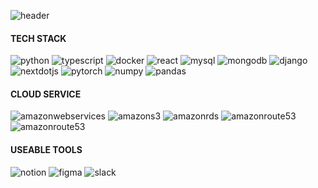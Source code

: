 ![header](https://capsule-render.vercel.app/api?type=waving&color=auto&height=300&section=header&text=Jeongmin%20Lee&fontSize=90)

#### TECH STACK
![python](https://img.shields.io/badge/python-3776AB?style=for-the-badge&logo=python&logoColor=white) ![typescript](https://img.shields.io/badge/typescript-3178C6?style=for-the-badge&logo=typescript&logoColor=white) ![docker](https://img.shields.io/badge/docker-2496ED?style=for-the-badge&logo=docker&logoColor=white) ![react](https://img.shields.io/badge/react-61DAFB?style=for-the-badge&logo=react&logoColor=white) ![mysql](https://img.shields.io/badge/mysql-4479A1?style=for-the-badge&logo=mysql&logoColor=white) ![mongodb](https://img.shields.io/badge/mongodb-47A248?style=for-the-badge&logo=mongodb&logoColor=white) ![django](https://img.shields.io/badge/django-092E20?style=for-the-badge&logo=django&logoColor=white) ![nextdotjs](https://img.shields.io/badge/nextjs-000000?style=for-the-badge&logo=nextdotjs&logoColor=white) ![pytorch](https://img.shields.io/badge/pytorch-EE4C2C?style=for-the-badge&logo=pytorch&logoColor=white) ![numpy](https://img.shields.io/badge/numpy-013243?style=for-the-badge&logo=numpy&logoColor=white) ![pandas](https://img.shields.io/badge/pandas-150458?style=for-the-badge&logo=pandas&logoColor=white)

#### CLOUD SERVICE
![amazonwebservices](https://img.shields.io/badge/AWS-232F3E?style=for-the-badge&logo=amazonwebservices&logoColor=white) ![amazons3](https://img.shields.io/badge/Amazon%20s3-569A31?style=for-the-badge&logo=amazons3&logoColor=white) ![amazonrds](https://img.shields.io/badge/Amazon%20rds-527FFF?style=for-the-badge&logo=amazonrds&logoColor=white) ![amazonroute53](https://img.shields.io/badge/Amazon%20route53-8C4FFF?style=for-the-badge&logo=amazonroute53&logoColor=white) ![amazonroute53](https://img.shields.io/badge/Amazon%20ec2-FF9900?style=for-the-badge&logo=amazonec2&logoColor=white)

#### USEABLE TOOLS
![notion](https://img.shields.io/badge/notion-000?style=for-the-badge&logo=notion&logoColor=white) ![figma](https://img.shields.io/badge/figma-F24E1E?style=for-the-badge&logo=figma&logoColor=white) ![slack](https://img.shields.io/badge/slack-4A154B?style=for-the-badge&logo=slack&logoColor=white)
